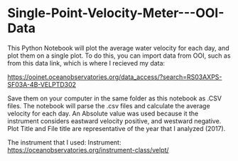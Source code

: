 # Single-Point-Velocity-Meter---OOI-Data
This Python Notebook will plot the average water velocity for each day, and plot them on a single plot. 
To do this, you can import data from OOI, such as from this data link, which is where I recieved my data: 

https://ooinet.oceanobservatories.org/data_access/?search=RS03AXPS-SF03A-4B-VELPTD302 


Save them on your computer in the same folder as this notebook as .CSV files. 
The notebook will parse the .csv files and calculate the average velocity for each day. 
An Absolute value was used because it the instrument considers eastward velocity positive, and westward negative.
Plot Title and File title are representative of the year that I analyzed (2017). 

The instrument that I used:
Instrument: https://oceanobservatories.org/instrument-class/velpt/

